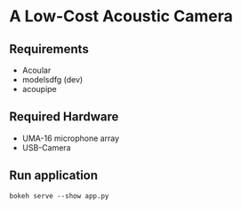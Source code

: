 # A Low-Cost Acoustic Camera

## Requirements

- Acoular
- modelsdfg (dev)
- acoupipe

## Required Hardware

- UMA-16 microphone array
- USB-Camera

## Run application

`bokeh serve --show app.py`
